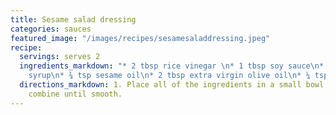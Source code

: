 ```yaml
---
title: Sesame salad dressing
categories: sauces
featured_image: "/images/recipes/sesamesaladdressing.jpeg"
recipe:
  servings: serves 2
  ingredients_markdown: "* 2 tbsp rice vinegar \n* 1 tbsp soy sauce\n* 1 tsp maple
    syrup\n* ¾ tsp sesame oil\n* 2 tbsp extra virgin olive oil\n* ¼ tsp ground ginger\n* ¼ tsp garlic powder"
  directions_markdown: 1. Place all of the ingredients in a small bowl and whisk to
    combine until smooth.
---
```

